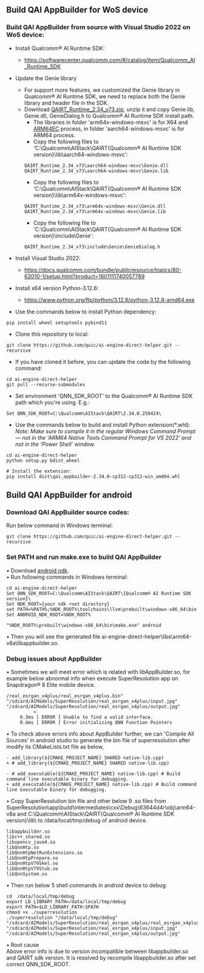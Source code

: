 ## Build QAI AppBuilder for WoS device
### Build QAI AppBuilder from source with Visual Studio 2022 on WoS device:<br>
- Install Qualcomm® AI Runtime SDK:
  - https://softwarecenter.qualcomm.com/#/catalog/item/Qualcomm_AI_Runtime_SDK
- Update the Genie library
  - For support more features, we customized the Genie library in Qualcomm® AI Runtime SDK, we need to replace both the Genie library and header file in the SDK.
  - Download [QAIRT_Runtime_2.34_v73.zip](https://github.com/quic/ai-engine-direct-helper/releases/download/v2.34.0/QAIRT_Runtime_2.34_v73.zip), unzip it and copy Genie.lib, Genie.dll, GenieDialog.h to Qualcomm® AI Runtime SDK install path.
    - The libraries in folder 'arm64x-windows-msvc' is for X64 and [ARM64EC](https://learn.microsoft.com/en-us/windows/arm/arm64ec) process, in folder 'aarch64-windows-msvc' is for ARM64 process.
    - Copy the following files to 'C:\Qualcomm\AIStack\QAIRT\{Qualcomm® AI Runtime SDK version}\lib\aarch64-windows-msvc':
    ```
    QAIRT_Runtime_2.34_v73\aarch64-windows-msvc\Genie.dll
    QAIRT_Runtime_2.34_v73\aarch64-windows-msvc\Genie.lib
    ```
    - Copy the following files to 'C:\Qualcomm\AIStack\QAIRT\{Qualcomm® AI Runtime SDK version}\lib\arm64x-windows-msvc':
    ```
    QAIRT_Runtime_2.34_v73\arm64x-windows-msvc\Genie.dll
    QAIRT_Runtime_2.34_v73\arm64x-windows-msvc\Genie.lib
    ```
    - Copy the following file to 'C:\Qualcomm\AIStack\QAIRT\{Qualcomm® AI Runtime SDK version}\include\Genie':
    ```
    QAIRT_Runtime_2.34_v73\include\Genie\GenieDialog.h
    ```

- Install Visual Studio 2022: 
  - https://docs.qualcomm.com/bundle/publicresource/topics/80-62010-1/setup.html?product=1601111740057789
- Install x64 version Python-3.12.6: 
  - https://www.python.org/ftp/python/3.12.8/python-3.12.8-amd64.exe
- Use the commands below to install Python dependency: 
```
pip install wheel setuptools pybind11
```
- Clone this repository to local: 
```
git clone https://github.com/quic/ai-engine-direct-helper.git --recursive
```
- If you have cloned it before, you can update the code by the following command:
```
cd ai-engine-direct-helper
git pull --recurse-submodules
```
- Set environment 'QNN_SDK_ROOT' to the Qualcomm® AI Runtime SDK path which you're using. E.g.:
```
Set QNN_SDK_ROOT=C:\Qualcomm\AIStack\QAIRT\2.34.0.250424\
```
- Use the commands below to build and install Python extension(*.whl): <br>
*Note: Make sure to compile it in the regular Windows Command Prompt — not in the 'ARM64 Native Tools Command Prompt for VS 2022' and not in the 'Power Shell' window.* <br>
```
cd ai-engine-direct-helper
python setup.py bdist_wheel

# Install the extension:
pip install dist\qai_appbuilder-2.34.0-cp312-cp312-win_amd64.whl
```

## Build QAI AppBuilder for android

### Download QAI AppBuilder source codes:
Run below command in Windows terminal:
```
git clone https://github.com/quic/ai-engine-direct-helper.git --recursive
```
### Set PATH and run make.exe to build QAI AppBuilder
• Download [android ndk](https://dl.google.com/android/repository/android-ndk-r26d-windows.zip).<br>
• Run following commands in Windows terminal:
```
cd ai-engine-direct-helper
Set QNN_SDK_ROOT=C:\Qualcomm\AIStack\QAIRT\{Qualcomm® AI Runtime SDK version}\
Set NDK_ROOT={your ndk root directory}
set PATH=%PATH%;%NDK_ROOT%\toolchains\llvm\prebuilt\windows-x86_64\bin
Set ANDROID_NDK_ROOT=%NDK_ROOT%
 
"%NDK_ROOT%\prebuilt\windows-x86_64\bin\make.exe" android
```
• Then you will see the generated file ai-engine-direct-helper\libs\arm64-v8a\libappbuilder.so.

### Debug issues about AppBuilder
• Sometimes we will meet error which is related with libAppBuilder.so, for example below abnormal info when execute SuperResolution app on Snapdragon® 8 Elite mobile device. 
```
/real_esrgan_x4plus/real_esrgan_x4plus.bin" "/sdcard/AIModels/SuperResolution/real_esrgan_x4plus/input.jpg" "/sdcard/AIModels/SuperResolution/real_esrgan_x4plus/output.jpg"
          <
     0.3ms [ ERROR ] Unable to find a valid interface.
     0.4ms [ ERROR ] Error initializing QNN Function Pointers
```

• To check above errors info about AppBuilder further, we can 'Compile All Sources' in android studio to generate the bin file of superresolution after modify its CMakeLists.txt file as below,  
```
- add_library(${CMAKE_PROJECT_NAME} SHARED native-lib.cpp)
+ # add_library(${CMAKE_PROJECT_NAME} SHARED native-lib.cpp)

- # add_executable(${CMAKE_PROJECT_NAME} native-lib.cpp) # Build command line executable binary for debugging.
+ add_executable(${CMAKE_PROJECT_NAME} native-lib.cpp) # Build command line executable binary for debugging.
```

• Copy SuperResolution bin file and other below 9 .so files from SuperResolution\app\build\intermediates\cxx\Debug\63644d4r\obj\arm64-v8a and C:\Qualcomm\AIStack\QAIRT\{Qualcomm® AI Runtime SDK version}\lib\ to /data/local/tmp/debug of android device.
```
libappbuilder.so
libc++_shared.so
libopencv_java4.so
libQnnHtp.so
libQnnHtpNetRunExtensions.so
libQnnHtpPrepare.so
libQnnHtpV79Skel.so
libQnnHtpV79Stub.so
libQnnSystem.so
```

• Then run below 5 shell commands in android device to debug:
```
cd  /data/local/tmp/debug
export LD_LIBRARY_PATH=/data/local/tmp/debug
export PATH=$LD_LIBRARY_PATH:$PATH
chmod +x ./superresolution
./superresolution "/data/local/tmp/debug" "/sdcard/AIModels/SuperResolution/real_esrgan_x4plus/real_esrgan_x4plus.bin" "/sdcard/AIModels/SuperResolution/real_esrgan_x4plus/input.jpg" "/sdcard/AIModels/SuperResolution/real_esrgan_x4plus/output.jpg"
```

• Root cause<br>
Above error info is due to version incompatible between libappbuilder.so and QAIRT sdk version. 
It is resolved by recompile libappbuilder.so after set correct QNN_SDK_ROOT.
